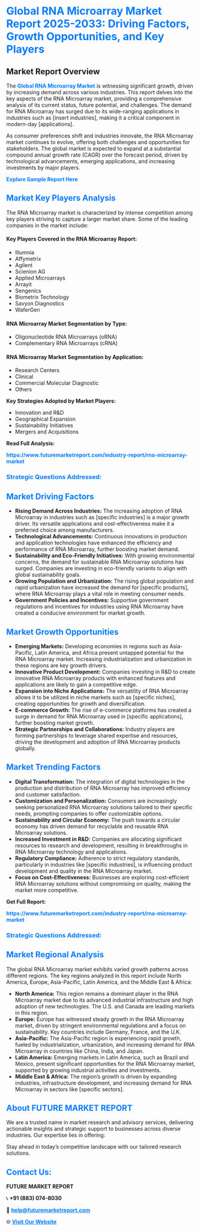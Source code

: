 <h1 style="color: #007BFF;">Global RNA Microarray Market Report 2025-2033: Driving Factors, Growth Opportunities, and Key Players</h1>

<section id="overview">
<h2>Market Report Overview</h2>
<p>The <a href="https://www.futuremarketreport.com/industry-report/rna-microarray-market" style="color: #007BFF; text-decoration: none;"><strong>Global RNA Microarray Market</strong></a> is witnessing significant growth, driven by increasing demand across various industries. This report delves into the key aspects of the RNA Microarray market, providing a comprehensive analysis of its current status, future potential, and challenges. The demand for RNA Microarray has surged due to its wide-ranging applications in industries such as [insert industries], making it a critical component in modern-day [applications].</p>
<p>As consumer preferences shift and industries innovate, the RNA Microarray market continues to evolve, offering both challenges and opportunities for stakeholders. The global market is expected to expand at a substantial compound annual growth rate (CAGR) over the forecast period, driven by technological advancements, emerging applications, and increasing investments by major players.</p>
</section>

<section id="overview">
<p><a href="https://www.futuremarketreport.com/request-sample/reportId=57305" style="color: #007BFF; text-decoration: none;"><strong>Explore Sample Report Here</strong></a></p>
</section>

<section id="key-players">
<h2 style="color: #007BFF;">Market Key Players Analysis</h2>
<p>The RNA Microarray market is characterized by intense competition among key players striving to capture a larger market share. Some of the leading companies in the market include:</p>
<h4>Key Players Covered in the RNA Microarray Report:</h4>
<ul><li>Illumnia</li><li>Affymetrix</li><li>Agilent</li><li>Scienion AG</li><li>Applied Microarrays</li><li>Arrayit</li><li>Sengenics</li><li>Biometrix Technology</li><li>Savyon Diagnostics</li><li>WaferGen</li></ul>
<h4>RNA Microarray Market Segmentation by Type:</h4>
<ul><li>Oligonucleotide RNA Microarrays (oRNA)</li><li>Complementary RNA Microarrays (cRNA)</li></ul>

<h4>RNA Microarray Market Segmentation by Application:</h4>
<ul><li>Research Centers</li><li>Clinical</li><li>Commercial Molecular Diagnostic</li><li>Others</li></ul>
<p><strong>Key Strategies Adopted by Market Players:</strong></p>
<ul>
<li>Innovation and R&D</li>
<li>Geographical Expansion</li>
<li>Sustainability Initiatives</li>
<li>Mergers and Acquisitions</li>
</ul>
</section>

<section>
<p><strong>Read Full Analysis: </strong></p><a href="https://www.futuremarketreport.com/industry-report/rna-microarray-market" style="color: #007BFF; text-decoration: none;"><strong>https://www.futuremarketreport.com/industry-report/rna-microarray-market</strong></a>
<h3 style="color: #007BFF;">Strategic Questions Addressed:</h3>
</section>

<section id="driving-factors">
<h2 style="color: #007BFF;">Market Driving Factors</h2>
<ul>
<li><strong>Rising Demand Across Industries:</strong> The increasing adoption of RNA Microarray in industries such as [specific industries] is a major growth driver. Its versatile applications and cost-effectiveness make it a preferred choice among manufacturers.</li>
<li><strong>Technological Advancements:</strong> Continuous innovations in production and application technologies have enhanced the efficiency and performance of RNA Microarray, further boosting market demand.</li>
<li><strong>Sustainability and Eco-Friendly Initiatives:</strong> With growing environmental concerns, the demand for sustainable RNA Microarray solutions has surged. Companies are investing in eco-friendly variants to align with global sustainability goals.</li>
<li><strong>Growing Population and Urbanization:</strong> The rising global population and rapid urbanization have increased the demand for [specific products], where RNA Microarray plays a vital role in meeting consumer needs.</li>
<li><strong>Government Policies and Incentives:</strong> Supportive government regulations and incentives for industries using RNA Microarray have created a conducive environment for market growth.</li>
</ul>
</section>

<section id="growth-opportunities">
<h2 style="color: #007BFF;">Market Growth Opportunities</h2>
<ul>
<li><strong>Emerging Markets:</strong> Developing economies in regions such as Asia-Pacific, Latin America, and Africa present untapped potential for the RNA Microarray market. Increasing industrialization and urbanization in these regions are key growth drivers.</li>
<li><strong>Innovative Product Development:</strong> Companies investing in R&D to create innovative RNA Microarray products with enhanced features and applications are likely to gain a competitive edge.</li>
<li><strong>Expansion into Niche Applications:</strong> The versatility of RNA Microarray allows it to be utilized in niche markets such as [specific niches], creating opportunities for growth and diversification.</li>
<li><strong>E-commerce Growth:</strong> The rise of e-commerce platforms has created a surge in demand for RNA Microarray used in [specific applications], further boosting market growth.</li>
<li><strong>Strategic Partnerships and Collaborations:</strong> Industry players are forming partnerships to leverage shared expertise and resources, driving the development and adoption of RNA Microarray products globally.</li>
</ul>
</section>

<section id="trending-factors">
<h2 style="color: #007BFF;">Market Trending Factors</h2>
<ul>
<li><strong>Digital Transformation:</strong> The integration of digital technologies in the production and distribution of RNA Microarray has improved efficiency and customer satisfaction.</li>
<li><strong>Customization and Personalization:</strong> Consumers are increasingly seeking personalized RNA Microarray solutions tailored to their specific needs, prompting companies to offer customizable options.</li>
<li><strong>Sustainability and Circular Economy:</strong> The push towards a circular economy has driven demand for recyclable and reusable RNA Microarray solutions.</li>
<li><strong>Increased Investment in R&D:</strong> Companies are allocating significant resources to research and development, resulting in breakthroughs in RNA Microarray technology and applications.</li>
<li><strong>Regulatory Compliance:</strong> Adherence to strict regulatory standards, particularly in industries like [specific industries], is influencing product development and quality in the RNA Microarray market.</li>
<li><strong>Focus on Cost-Effectiveness:</strong> Businesses are exploring cost-efficient RNA Microarray solutions without compromising on quality, making the market more competitive.</li>
</ul>
</section>

<section>
<p><strong>Get Full Report: </strong></p><a href="https://www.futuremarketreport.com/industry-report/rna-microarray-market" style="color: #007BFF; text-decoration: none;"><strong>https://www.futuremarketreport.com/industry-report/rna-microarray-market</strong></a>
<h3 style="color: #007BFF;">Strategic Questions Addressed:</h3>
</section>


<section id="regional-analysis">
<h2 style="color: #007BFF;">Market Regional Analysis</h2>
<p>The global RNA Microarray market exhibits varied growth patterns across different regions. The key regions analyzed in this report include North America, Europe, Asia-Pacific, Latin America, and the Middle East & Africa:</p>
<ul>
<li><strong>North America:</strong> This region remains a dominant player in the RNA Microarray market due to its advanced industrial infrastructure and high adoption of new technologies. The U.S. and Canada are leading markets in this region.</li>
<li><strong>Europe:</strong> Europe has witnessed steady growth in the RNA Microarray market, driven by stringent environmental regulations and a focus on sustainability. Key countries include Germany, France, and the U.K.</li>
<li><strong>Asia-Pacific:</strong> The Asia-Pacific region is experiencing rapid growth, fueled by industrialization, urbanization, and increasing demand for RNA Microarray in countries like China, India, and Japan.</li>
<li><strong>Latin America:</strong> Emerging markets in Latin America, such as Brazil and Mexico, present significant opportunities for the RNA Microarray market, supported by growing industrial activities and investments.</li>
<li><strong>Middle East & Africa:</strong> The region’s growth is driven by expanding industries, infrastructure development, and increasing demand for RNA Microarray in sectors like [specific sectors].</li>
</ul>
</section>

<footer>
<h2 style="color: #007BFF;">About FUTURE MARKET REPORT</h2>
<p>We are a trusted name in market research and advisory services, delivering actionable insights and strategic support to businesses across diverse industries. Our expertise lies in offering:</p>

<p>Stay ahead in today’s competitive landscape with our tailored research solutions.</p>

<h2 style="color: #007BFF;">Contact Us:</h2>
<p><strong>FUTURE MARKET REPORT</strong></p>
<p>📞 <strong>+91 (883) 074-8030</strong></p>
<p>📧 <strong><a href="mailto:help@futuremarketreport.com" style="color: #007BFF;">help@futuremarketreport.com</a></strong></p>
<p>🌐 <strong><a href="https://www.futuremarketreport.com/" style="color: #007BFF;">Visit Our Website</a></strong></p>
</footer>